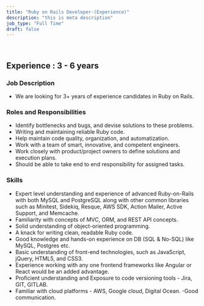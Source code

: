 ```yaml
---
title: "Ruby on Rails Developer-(Experience)"
description: "this is meta description"
job_type: "Full Time"
draft: false
---
```


​

## **Experience : 3 - 6 years**

### **Job Description**

- We are looking for 3+ years of experience candidates in Ruby on Rails.
  ​

### **Roles and Responsibilities**

- Identify bottlenecks and bugs, and devise solutions to these problems.
- Writing and maintaining reliable Ruby code.
- Help maintain code quality, organization, and automatization.
- Work with a team of smart, innovative, and competent engineers.
- Work closely with product/project owners to define solutions and execution plans.
- Should be able to take end to end responsibility for assigned tasks.
  ​

### **Skills**

- Expert level understanding and experience of advanced Ruby-on-Rails with both MySQL and
  PostgreSQL along with other common libraries such as Minitest, Sidekiq, Resque, AWS SDK,
  Action Mailer, Active Support, and Memcache.
- Familiarity with concepts of MVC, ORM, and REST API concepts.
- Solid understanding of object-oriented programming.
- A knack for writing clean, readable Ruby code.
- Good knowledge and hands-on experience on DB (SQL & No-SQL) like MySQL, Postgres etc.
- Basic understanding of front-end technologies, such as JavaScript, jQuery, HTML5, and
  CSS3.
- Experience working with any one frontend frameworks like Angular or React would be an
  added advantage.
- Proficient understanding and Exposure to code versioning tools - Jira, GIT, GITLAB.
- Familiar with cloud platforms - AWS, Google cloud, Digital Ocean.
  -Good communication.
